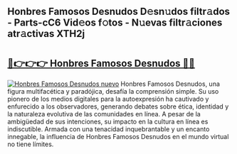 ## Honbres Famosos Desnudos D𝚎sn𝚞dos filtr𝚊dos - Parts-cC6 Vid𝚎os f𝚘tos - N𝚞evas filtr𝚊ciones atr𝚊ctivas XTH2j

# <h2><a href="http://mb1mpb.tromn.icu/?c=Honbres+Famosos+Desnudos">🔗👉👉👉 Honbres Famosos Desnudos 🔗🔗</a></h2>

[![Honbres Famosos Desnudos nuevo](https://i.imgur.com/pEAQMta.gif)](http://mb1mpb.tromn.icu/?c=Honbres+Famosos+Desnudos)
Honbres Famosos Desnudos, una figura multifacética y paradójica, desafía la comprensión simple. Su uso pionero de los medios digitales para la autoexpresión ha cautivado y enfurecido a los observadores, generando debates sobre ética, identidad y la naturaleza evolutiva de las comunidades en línea. A pesar de la ambigüedad de sus intenciones, su impacto en la cultura en línea es indiscutible. Armada con una tenacidad inquebrantable y un encanto innegable, la influencia de Honbres Famosos Desnudos en el mundo virtual no tiene límites.
